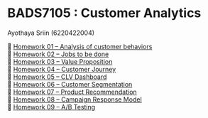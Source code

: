 # BADS7105 : Customer Analytics

Ayothaya Sriin (6220422004)

🔸 [Homework 01 – Analysis of customer behaviors](https://github.com/ayocucu/BADS7105/tree/main/Homework%2001%20%E2%80%93%20Analysis%20of%20customer%20behaviors)<br />
🔸 [Homework 02 – Jobs to be done](https://github.com/ayocucu/BADS7105/tree/main/Homework%2002%20%E2%80%93%20Jobs%20to%20be%20done)<br />
🔸 [Homework 03 – Value Proposition](https://github.com/ayocucu/BADS7105/tree/main/Homework%2003%20%E2%80%93%20Value%20Proposition)<br />
🔸 [Homework 04 – Customer Journey](https://github.com/ayocucu/BADS7105/tree/main/Homework%2004%20%E2%80%93%20Customer%20Journey)<br />
🔸 [Homework 05 – CLV Dashboard](https://github.com/ayocucu/BADS7105/tree/main/Homework%2005%20%E2%80%93%20CLV%20Dashboard)<br />
🔸 [Homework 06 – Customer Segmentation](https://github.com/ayocucu/BADS7105/tree/main/Homework%2006%20%E2%80%93%20Customer%20Segmentation)<br />
🔸 [Homework 07 – Product Recommendation](https://github.com/ayocucu/BADS7105/tree/main/Homework%2007%20%E2%80%93%20Product%20Recommendation)<br />
🔸 [Homework 08 – Campaign Response Model](https://github.com/ayocucu/BADS7105/tree/main/Homework%2008%20%E2%80%93%20Campaign%20Response%20Model)<br />
🔸 [Homework 09 – A/B Testing](https://github.com/ayocucu/BADS7105/tree/main/Homework%2009%20%E2%80%93%20AB%20Testing)<br />
